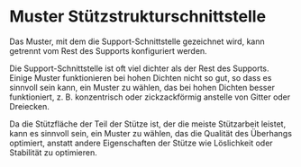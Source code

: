 Muster Stützstrukturschnittstelle
====
Das Muster, mit dem die Support-Schnittstelle gezeichnet wird, kann getrennt vom Rest des Supports konfiguriert werden.

Die Support-Schnittstelle ist oft viel dichter als der Rest des Supports. Einige Muster funktionieren bei hohen Dichten nicht so gut, so dass es sinnvoll sein kann, ein Muster zu wählen, das bei hohen Dichten besser funktioniert, z. B. konzentrisch oder zickzackförmig anstelle von Gitter oder Dreiecken.

Da die Stützfläche der Teil der Stütze ist, der die meiste Stützarbeit leistet, kann es sinnvoll sein, ein Muster zu wählen, das die Qualität des Überhangs optimiert, anstatt andere Eigenschaften der Stütze wie Löslichkeit oder Stabilität zu optimieren.